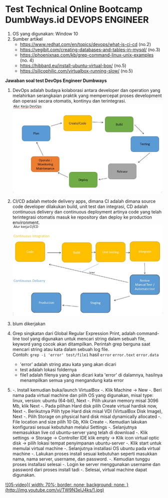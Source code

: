 # Test Technical Online Bootcamp DumbWays.id DEVOPS ENGINEER
1. OS yang digunakan: Window 10
2. Sumber artikel
   - https://www.redhat.com/en/topics/devops/what-is-ci-cd (no.2)
   - https://vegibit.com/creating-databases-and-tables-in-mysql/ (no.3)
   - https://phoenixnap.com/kb/grep-command-linux-unix-examples (no. 4)
   - https://hibbard.eu/install-ubuntu-virtual-box/ (no.5)
   - https://silicophilic.com/virtualbox-running-slow/ (no.5)


**Jawaban soal test DevOps Engineer Dumbways**
1. DevOps adalah budaya kolaborasi antara developer dan operation yang melahirkan serangkaian praktik yang mempercepat proses development dan operasi secara otomatis, kontinyu dan terintegrasi.
![01.jpg](images/01.jpg)

2. CI/CD adalah metode delivery apps, dimana CI adalah dimana source code developer dilakukan build, unit test dan integrasi, CD adalah continuous delivery dan continuous deployment artinya code yang telah terintegrasi otomatis masuk ke repository dan deploy ke production environment.\
![02.jpg](images/02.jpg)

3. blum dikerjakan


4. Grep singkatan dari Global Regular Expression Print, adalah command-line tool yang digunakan untuk mencari string dalam sebuah file, keyword yang cocok akan ditampilkan. Perintah grep berguna saat mencari string atau kata dalam sebuah log file.\
Contoh:
  `grep -i 'error' test/file1`
  hasil `error`
  `error.text`
  `error.data` 
    - 'error' adalah string atau kata yang akan dicari
    - test adalah lokasi foldernya
    - file1 adalah filenya yang akan dicari kata 'error' di dalamnya, hasilnya menampilkan semua yang mengandung kata error

5. -. Install kemudian buka/launch VirtualBox
   -. Klik Machine -> New
   -. Beri nama pada virtual machine dan pilih OS yang digunakan, misal type: linux, version: ubuntu (64-bit), Next
   -. Pilih ukuran memory misal 3096 Mb, klik Next
   -. Pada pilihan Hard disk pilih Create virtual hardisk now, Next
   -. Berikutnya Pilih type Hard disk misal VDI (VirtualBox Disk Image), Next
   -. Pilih Storage on physical hard disk misal dynamically allocated
   -. File location and size pilih 10 Gb, Klik Create
   -. Kemudian lakukan konfigurasi sesuai kebutuhan melalui Settings
   -. Selanjutnya memasukkan live cd ubuntu-server yang telah di download
   -. Klik settings -> Storage -> Controller IDE klik empty -> Klik icon virtual optic disk -> pilih lokasi tempat penyimpanan ubuntu-server
   -. Klik start untuk memulai virtual machine
   -. Selanjutnya installasi OS ubuntu pada virtual machine 
   -. Lakukan proses install sesuai kebutuhan seperti masukkan nama, nama server, username, dan password.
   -. Kemudian tunggu proses installasi selesai
   -. Login ke server menggunakan username dan password dari proses install tadi
   -. Selesai, virtual machine dapat digunakan.
   
[![05-video]{
width: 70%;
border: none;
background: none:
}(http://img.youtube.com/vi/TW9N3elJ4ks/1.jpg)](http://www.youtube.com/watch?v=TW9N3elJ4ks)
